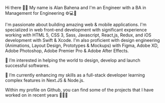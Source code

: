 Hi there 👋🏻 
My name is Alan Bahena and I'm an Engineer with a BA in Management for Engineering ⚙️💻🔋 

I'm passionate about building amazing web & mobile applications. I'm specialized in web front-end development with significant experience working with
HTML 5, CSS 3, Sass, Javascript, React,js, Redux, and iOS development with Swift & Xcode. 
I'm also proficient with design engineering (Animations, Layout Design, Prototypes & Mockups) with Figma, Adobe XD, Adobe Photoshop, Adobe Premier Pro & Adobe
After Effects. 

👀 I’m interested in helping the world to design, develop and launch successful softwares. 

🌱 I’m currently enhancing my skills as a full-stack developer learning complex features in Next.JS & Node.js. 

Within my profile on Github, you can find some of the projects that I have worked on in recent years 🧑🏻‍🔬 

<!---
Alanbahena/Alanbahena is a ✨ special ✨ repository because its `README.md` (this file) appears on your GitHub profile.
You can click the Preview link to take a look at your changes.
--->
